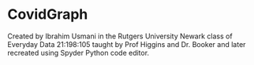 # CovidGraph
Created by Ibrahim Usmani in the Rutgers University Newark class of Everyday Data 21:198:105 taught by Prof Higgins and Dr. Booker and later recreated using Spyder Python code editor.
